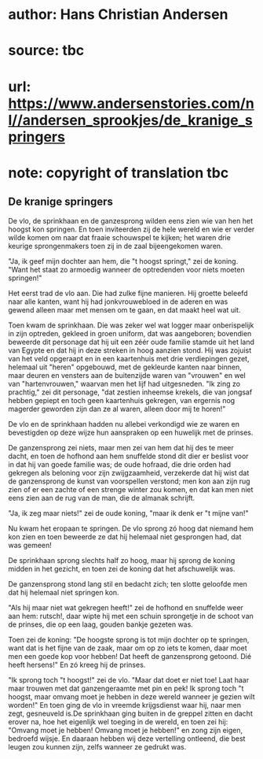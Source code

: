 # author: Hans Christian Andersen
# source: tbc
# url: https://www.andersenstories.com/nl//andersen_sprookjes/de_kranige_springers
# note: copyright of translation tbc

## De kranige springers 

De vlo, de sprinkhaan en de ganzesprong wilden eens zien wie van hen het
hoogst kon springen. En toen inviteerden zij de hele wereld en wie er
verder wilde komen om naar dat fraaie schouwspel te kijken; het waren
drie keurige sprongenmakers toen zij in de zaal bijeengekomen waren.

"Ja, ik geef mijn dochter aan hem, die "t hoogst springt," zei de
koning. "Want het staat zo armoedig wanneer de optredenden voor niets
moeten springen!"

Het eerst trad de vlo aan. Die had zulke fijne manieren. Hij groette
beleefd naar alle kanten, want hij had jonkvrouwebloed in de aderen en
was gewend alleen maar met mensen om te gaan, en dat maakt heel wat uit.

Toen kwam de sprinkhaan. Die was zeker wel wat logger maar onberispelijk
in zijn optreden, gekleed in groen uniform, dat was aangeboren;
bovendien beweerde dit personage dat hij uit een zéér oude familie
stamde uit het land van Egypte en dat hij in deze streken in hoog
aanzien stond. Hij was zojuist van het veld opgeraapt en in een
kaartenhuis met drie verdiepingen gezet, helemaal uit "heren"
opgebouwd, met de gekleurde kanten naar binnen, maar deuren en vensters
aan de buitenzijde waren van "vrouwen" en wel van "hartenvrouwen,"
waarvan men het lijf had uitgesneden. "Ik zing zo prachtig," zei dit
personage, "dat zestien inheemse krekels, die van jongsaf hebben
gepiept en toch geen kaartenhuis gekregen, van ergernis nog magerder
geworden zijn dan ze al waren, alleen door mij te horen!"

De vlo en de sprinkhaan hadden nu allebei verkondigd wie ze waren en
bevestigden op deze wijze hun aanspraken op een huwelijk met de prinses.

De ganzensprong zei niets, maar men zei van hem dat hij des te meer
dacht, en toen de hofhond aan hem snuffelde stond dit dier er beslist
voor in dat hij van goede familie was; de oude hofraad, die drie orden
had gekregen als beloning voor zijn zwijgzaamheid, verzekerde dat hij
wist dat de ganzensprong de kunst van voorspellen verstond; men kon aan
zijn rug zien of er een zachte of een strenge winter zou komen, en dat
kan men niet eens zien aan de rug van de man, die de almanak schrijft.

"Ja, ik zeg maar niets!" zei de oude koning, "maar ik denk er "t
mijne van!"

Nu kwam het eropaan te springen. De vlo sprong zó hoog dat niemand hem
kon zien en toen beweerde ze dat hij helemaal niet gesprongen had, dat
was gemeen!

De sprinkhaan sprong slechts half zo hoog, maar hij sprong de koning
midden in het gezicht, en toen zei de koning dat het afschuwelijk was.

De ganzensprong stond lang stil en bedacht zich; ten slotte geloofde men
dat hij helemaal niet springen kon.

"Als hij maar niet wat gekregen heeft!" zei de hofhond en snuffelde
weer aan hem: rutsch!, daar wipte hij met een schuin sprongetje in de
schoot van de prinses, die op een laag, gouden bankje gezeten was.

Toen zei de koning: "De hoogste sprong is tot mijn dochter op te
springen, want dat is het fijne van de zaak, maar om op zo iets te
komen, daar moet men een goede kop voor hebben! Dat heeft de
ganzensprong getoond. Dié heeft hersens!" En zó kreeg hij de prinses.

"Ik sprong toch "t hoogst!" zei de vlo. "Maar dat doet er niet toe!
Laat haar maar trouwen met dat ganzengeraamte met pin en pek! Ik sprong
toch "t hoogst, maar omvang moet je hebben in deze wereld wanneer je
gezien wilt worden!" En toen ging de vlo in vreemde krijgsdienst waar
hij, naar men zegt, gesneuveld is.De sprinkhaan ging buiten in de
greppel zitten en dacht erover na, hoe het eigenlijk wel toeging in de
wereld, en toen zei hij: "Omvang moet je hebben! Omvang moet je
hebben!" en zong zijn eigen, bedroefd wijsje. En daaraan hebben wij
deze vertelling ontleend, die best leugen zou kunnen zijn, zelfs wanneer
ze gedrukt was.
